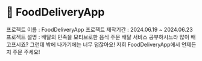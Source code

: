 # 📄 FoodDeliveryApp
 
프로젝트 이름 : FoodDeliveryApp
프로젝트 제작기간 : 2024.06.19 ~ 2024.06.23
프로젝트 설명 : 배달의 민족을 모티브로한 음식 주문 배달 서비스
공부하시느라 많이 배고프시죠?
그런데 밖에 나가기에는 너무 덥잖아요!
저희 FoodDeliveryApp에서 언제든지 주문 주세요!
